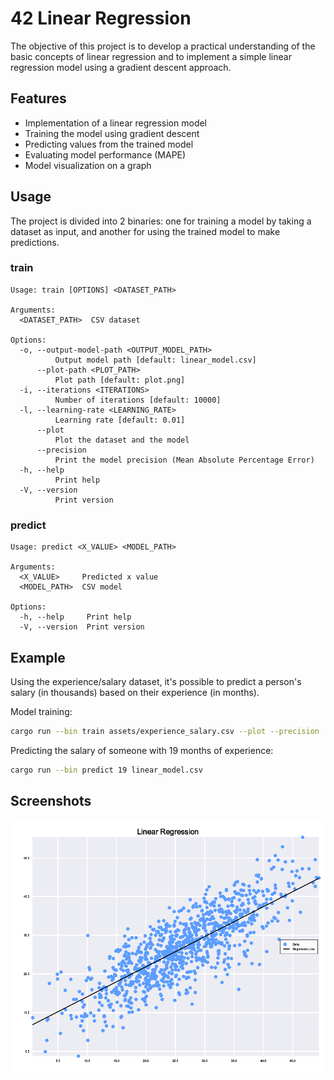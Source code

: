 # 42 Linear Regression

The objective of this project is to develop a practical understanding of the basic concepts of linear regression and to
implement a simple linear regression model using a gradient descent approach.

## Features

- Implementation of a linear regression model
- Training the model using gradient descent
- Predicting values from the trained model
- Evaluating model performance (MAPE)
- Model visualization on a graph

## Usage

The project is divided into 2 binaries: one for training a model by taking a dataset as input, and another for using the
trained model to make predictions.

### train

```
Usage: train [OPTIONS] <DATASET_PATH>

Arguments:
  <DATASET_PATH>  CSV dataset

Options:
  -o, --output-model-path <OUTPUT_MODEL_PATH>
          Output model path [default: linear_model.csv]
      --plot-path <PLOT_PATH>
          Plot path [default: plot.png]
  -i, --iterations <ITERATIONS>
          Number of iterations [default: 10000]
  -l, --learning-rate <LEARNING_RATE>
          Learning rate [default: 0.01]
      --plot
          Plot the dataset and the model
      --precision
          Print the model precision (Mean Absolute Percentage Error)
  -h, --help
          Print help
  -V, --version
          Print version
```

### predict

```
Usage: predict <X_VALUE> <MODEL_PATH>

Arguments:
  <X_VALUE>     Predicted x value
  <MODEL_PATH>  CSV model

Options:
  -h, --help     Print help
  -V, --version  Print version
```

## Example

Using the experience/salary dataset, it's possible to predict a person's salary (in thousands) based on their
experience (in months).

Model training:

```bash
cargo run --bin train assets/experience_salary.csv --plot --precision
```

Predicting the salary of someone with 19 months of experience:

```bash
cargo run --bin predict 19 linear_model.csv
```

## Screenshots

![graph](assets/salary_plot.png)

